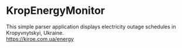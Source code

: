 # KropEnergyMonitor
This simple parser application displays electricity outage schedules in Kropyvnytskyi, Ukraine. <br>
<a>https://kiroe.com.ua/energy<a>
